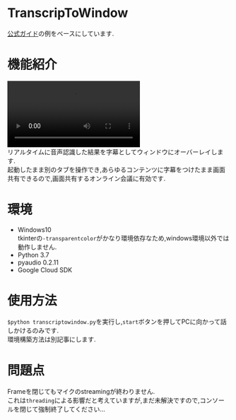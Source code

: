 # TranscripToWindow  
[公式ガイド](https://github.com/GoogleCloudPlatform/python-docs-samples/blob/master/speech/microphone/transcribe_streaming_mic.py)の例をベースにしています.  
  
# 機能紹介  
![sample.mp4](https://github.com/T3aHat/TranscripToWindow/blob/master/sample/sample.mp4)  
リアルタイムに音声認識した結果を字幕としてウィンドウにオーバーレイします.  
起動したまま別のタブを操作でき,あらゆるコンテンツに字幕をつけたまま画面共有できるので,画面共有するオンライン会議に有効です.  
  
# 環境  
* Windows10  
tkinterの`-transparentcolor`がかなり環境依存なため,windows環境以外では動作しません.  
* Python 3.7  
* pyaudio 0.2.11  
* Google Cloud SDK  

# 使用方法  
`$python transcriptowindow.py`を実行し,`start`ボタンを押してPCに向かって話しかけるのみです.  
環境構築方法は別記事にします.  
  
# 問題点  
Frameを閉じてもマイクのstreamingが終わりません.  
これは`threading`による影響だと考えていますが,まだ未解決ですので,コンソールを閉じて強制終了してください...  